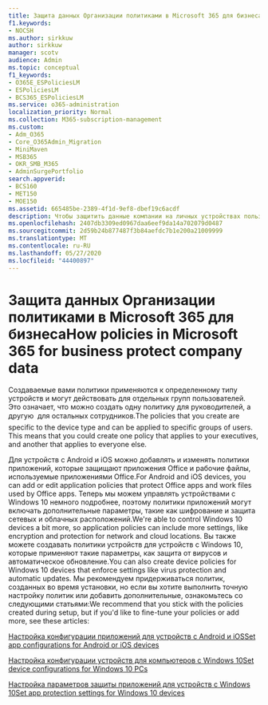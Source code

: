 ```yaml
---
title: Защита данных Организации политиками в Microsoft 365 для бизнеса
f1.keywords:
- NOCSH
ms.author: sirkkuw
author: sirkkuw
manager: scotv
audience: Admin
ms.topic: conceptual
f1_keywords:
- O365E_ESPoliciesLM
- ESPoliciesLM
- BCS365_ESPoliciesLM
ms.service: o365-administration
localization_priority: Normal
ms.collection: M365-subscription-management
ms.custom:
- Adm_O365
- Core_O365Admin_Migration
- MiniMaven
- MSB365
- OKR_SMB_M365
- AdminSurgePortfolio
search.appverid:
- BCS160
- MET150
- MOE150
ms.assetid: 665485be-2389-4f1d-9ef8-dbef19c6acdf
description: Чтобы защитить данные компании на личных устройствах пользователей, используйте политики, предназначенные для определенных устройств и групп безопасности.
ms.openlocfilehash: 2407db3309ed0967daa6eef9da14a702079d0487
ms.sourcegitcommit: 2d59b24b877487f3b84aefdc7b1e200a21009999
ms.translationtype: MT
ms.contentlocale: ru-RU
ms.lasthandoff: 05/27/2020
ms.locfileid: "44400897"
---
```

# <a name="how-policies-in-microsoft-365-for-business-protect-company-data"></a><span data-ttu-id="bbd75-103">Защита данных Организации политиками в Microsoft 365 для бизнеса</span><span class="sxs-lookup"><span data-stu-id="bbd75-103">How policies in Microsoft 365 for business protect company data</span></span>

<span data-ttu-id="bbd75-p101">Создаваемые вами политики применяются к определенному типу устройств и могут действовать для отдельных групп пользователей. Это означает, что можно создать одну политику для руководителей, а другую  для остальных сотрудников.</span><span class="sxs-lookup"><span data-stu-id="bbd75-p101">The policies that you create are specific to the device type and can be applied to specific groups of users. This means that you could create one policy that applies to your executives, and another that applies to everyone else.</span></span>
  
<span data-ttu-id="bbd75-106">Для устройств с Android и iOS можно добавлять и изменять политики приложений, которые защищают приложения Office и рабочие файлы, используемые приложениями Office.</span><span class="sxs-lookup"><span data-stu-id="bbd75-106">For Android and iOS devices, you can add or edit application policies that protect Office apps and work files used by Office apps.</span></span> <span data-ttu-id="bbd75-107">Теперь мы можем управлять устройствами с Windows 10 немного подробнее, поэтому политики приложений могут включать дополнительные параметры, такие как шифрование и защита сетевых и облачных расположений.</span><span class="sxs-lookup"><span data-stu-id="bbd75-107">We're able to control Windows 10 devices a bit more, so application policies can include more settings, like encryption and protection for network and cloud locations.</span></span> <span data-ttu-id="bbd75-108">Вы также можете создавать политики устройств для устройств с Windows 10, которые применяют такие параметры, как защита от вирусов и автоматическое обновление.</span><span class="sxs-lookup"><span data-stu-id="bbd75-108">You can also create device policies for Windows 10 devices that enforce settings like virus protection and automatic updates.</span></span> <span data-ttu-id="bbd75-109">Мы рекомендуем придерживаться политик, созданных во время установки, но если вы хотите выполнить точную настройку политик или добавить дополнительные, ознакомьтесь со следующими статьями:</span><span class="sxs-lookup"><span data-stu-id="bbd75-109">We recommend that you stick with the policies created during setup, but if you'd like to fine-tune your policies or add more, see these articles:</span></span>
  
[<span data-ttu-id="bbd75-110">Настройка конфигурации приложений для устройств с Android и iOS</span><span class="sxs-lookup"><span data-stu-id="bbd75-110">Set app configurations for Android or iOS devices</span></span>](app-protection-settings-for-android-and-ios.md)
  
[<span data-ttu-id="bbd75-111">Настройка конфигурации устройств для компьютеров с Windows 10</span><span class="sxs-lookup"><span data-stu-id="bbd75-111">Set device configurations for Windows 10 PCs</span></span>](protection-settings-for-windows-10-pcs.md)
  
[<span data-ttu-id="bbd75-112">Настройка параметров защиты приложений для устройств с Windows 10</span><span class="sxs-lookup"><span data-stu-id="bbd75-112">Set app protection settings for Windows 10 devices</span></span>](protection-settings-for-windows-10-devices.md)
  

